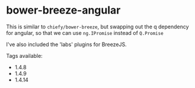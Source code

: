 bower-breeze-angular
============

This is similar to `chiefy/bower-breeze`, but swapping out the q dependency for angular, so that we can use `ng.IPromise` instead of `Q.Promise`

I've also included the 'labs' plugins for BreezeJS.

Tags available:
 - 1.4.8
 - 1.4.9
 - 1.4.14